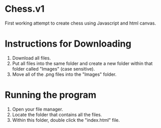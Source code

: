# Chess.v1
First working attempt to create chess using Javascript and html canvas.

# Instructions for Downloading
1. Download all files.
2. Put all files into the same folder and create a new folder within that folder called "Images" (case sensitive).
3. Move all of the .png files into the "Images" folder.

# Running the program
1. Open your file manager.
2. Locate the folder that contains all the files.
3. Within this folder, double click the "index.html" file.

